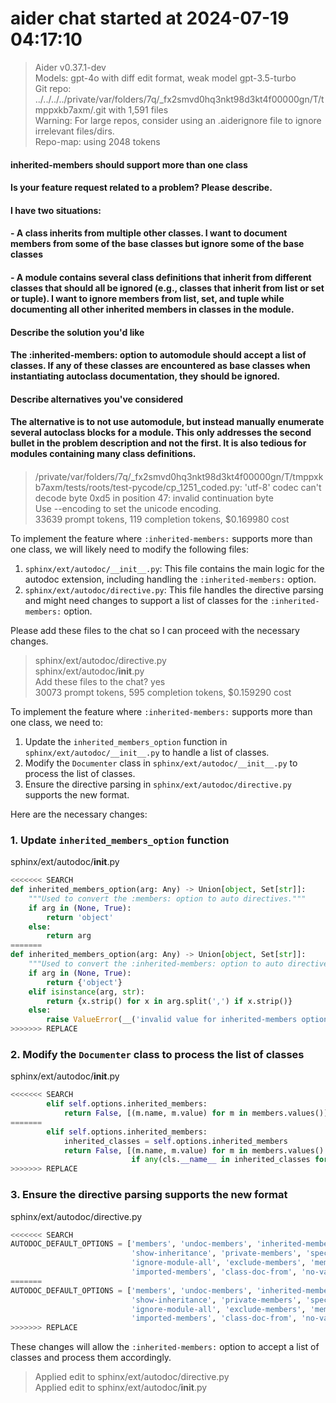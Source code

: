 
# aider chat started at 2024-07-19 04:17:10

> Aider v0.37.1-dev  
> Models: gpt-4o with diff edit format, weak model gpt-3.5-turbo  
> Git repo: ../../../../private/var/folders/7q/_fx2smvd0hq3nkt98d3kt4f00000gn/T/tmppxkb7axm/.git with 1,591 files  
> Warning: For large repos, consider using an .aiderignore file to ignore irrelevant files/dirs.  
> Repo-map: using 2048 tokens  

#### inherited-members should support more than one class  
#### **Is your feature request related to a problem? Please describe.**  
#### I have two situations:  
#### - A class inherits from multiple other classes. I want to document members from some of the base classes but ignore some of the base classes  
#### - A module contains several class definitions that inherit from different classes that should all be ignored (e.g., classes that inherit from list or set or tuple). I want to ignore members from list, set, and tuple while documenting all other inherited members in classes in the module.  
####   
#### **Describe the solution you'd like**  
#### The :inherited-members: option to automodule should accept a list of classes. If any of these classes are encountered as base classes when instantiating autoclass documentation, they should be ignored.  
####   
#### **Describe alternatives you've considered**  
#### The alternative is to not use automodule, but instead manually enumerate several autoclass blocks for a module. This only addresses the second bullet in the problem description and not the first. It is also tedious for modules containing many class definitions.  
####   
####  
> /private/var/folders/7q/_fx2smvd0hq3nkt98d3kt4f00000gn/T/tmppxkb7axm/tests/roots/test-pycode/cp_1251_coded.py: 'utf-8' codec can't decode byte 0xd5 in position 47: invalid continuation byte  
> Use --encoding to set the unicode encoding.  
> 33639 prompt tokens, 119 completion tokens, $0.169980 cost  

To implement the feature where `:inherited-members:` supports more than one class, we will likely need to modify the following files:

1. `sphinx/ext/autodoc/__init__.py`: This file contains the main logic for the autodoc extension, including handling the `:inherited-members:` option.
2. `sphinx/ext/autodoc/directive.py`: This file handles the directive parsing and might need changes to support a list of classes for the `:inherited-members:` option.

Please add these files to the chat so I can proceed with the necessary changes.

> sphinx/ext/autodoc/directive.py  
> sphinx/ext/autodoc/__init__.py  
> Add these files to the chat? yes  
> 30073 prompt tokens, 595 completion tokens, $0.159290 cost  

To implement the feature where `:inherited-members:` supports more than one class, we need to:

1. Update the `inherited_members_option` function in `sphinx/ext/autodoc/__init__.py` to handle a list of classes.
2. Modify the `Documenter` class in `sphinx/ext/autodoc/__init__.py` to process the list of classes.
3. Ensure the directive parsing in `sphinx/ext/autodoc/directive.py` supports the new format.

Here are the necessary changes:

### 1. Update `inherited_members_option` function

sphinx/ext/autodoc/__init__.py
```python
<<<<<<< SEARCH
def inherited_members_option(arg: Any) -> Union[object, Set[str]]:
    """Used to convert the :members: option to auto directives."""
    if arg in (None, True):
        return 'object'
    else:
        return arg
=======
def inherited_members_option(arg: Any) -> Union[object, Set[str]]:
    """Used to convert the :inherited-members: option to auto directives."""
    if arg in (None, True):
        return {'object'}
    elif isinstance(arg, str):
        return {x.strip() for x in arg.split(',') if x.strip()}
    else:
        raise ValueError(__('invalid value for inherited-members option: %s') % arg)
>>>>>>> REPLACE
```

### 2. Modify the `Documenter` class to process the list of classes

sphinx/ext/autodoc/__init__.py
```python
<<<<<<< SEARCH
        elif self.options.inherited_members:
            return False, [(m.name, m.value) for m in members.values()]
=======
        elif self.options.inherited_members:
            inherited_classes = self.options.inherited_members
            return False, [(m.name, m.value) for m in members.values()
                           if any(cls.__name__ in inherited_classes for cls in inspect.getmro(m.class_))]
>>>>>>> REPLACE
```

### 3. Ensure the directive parsing supports the new format

sphinx/ext/autodoc/directive.py
```python
<<<<<<< SEARCH
AUTODOC_DEFAULT_OPTIONS = ['members', 'undoc-members', 'inherited-members',
                           'show-inheritance', 'private-members', 'special-members',
                           'ignore-module-all', 'exclude-members', 'member-order',
                           'imported-members', 'class-doc-from', 'no-value']
=======
AUTODOC_DEFAULT_OPTIONS = ['members', 'undoc-members', 'inherited-members',
                           'show-inheritance', 'private-members', 'special-members',
                           'ignore-module-all', 'exclude-members', 'member-order',
                           'imported-members', 'class-doc-from', 'no-value']
>>>>>>> REPLACE
```

These changes will allow the `:inherited-members:` option to accept a list of classes and process them accordingly.

> Applied edit to sphinx/ext/autodoc/directive.py  
> Applied edit to sphinx/ext/autodoc/__init__.py  

